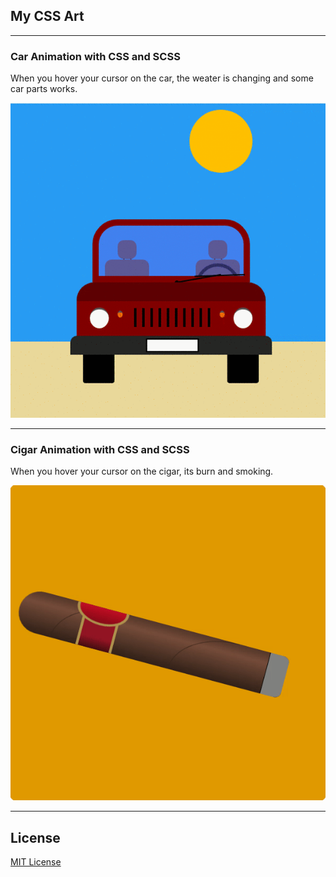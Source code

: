 ## My CSS Art

---
### Car Animation with CSS and SCSS
When you hover your cursor on the car, the weater is changing and some car parts works.

![Car Animation](car.gif)

---
### Cigar Animation with CSS and SCSS
When you hover your cursor on the cigar, its burn and smoking.

![Cigar Animation](cigar.gif)

---

## License
[MIT License](LICENSE)
